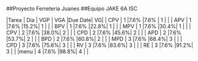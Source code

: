 ##Proyecto Ferreteria Juanes
##Equipo JAKE 6A ISC

|Tarea | Dia | VGP | VGA |Due Date| VG|
| CPV  |  1  |7.6% |7.6% |    1   |   |
| APV  |  1  |7.6% |15.2%|    1   |   |
| BPV  |  1  |7.6% |22.8%|    1   |   |
| MPV  |  1  |7.6% |30.4%|    1   |   |
| CPV  |  2  |7.6% |38.0%|    2   |   |
| CPD  |  2  |7.6% |45.6%|    2   |   |
| APD  |  2  |7.6% |53.7%|    2   |   |
| BPD  |  2  |7.6% |60.8%|    2   |   |
| MPD  |  3  |7.6% |68.4%|    3   |   |
| CPD  |  3  |7.6% |75.6%|    3   |   |
| RV   |  3  |7.6% |83.6%|    3   |   |
| RE   |  3  |7.6% |91.2%|    3   |   |
|menu  |  4  |7.6% |98.8%|    4   |   |
